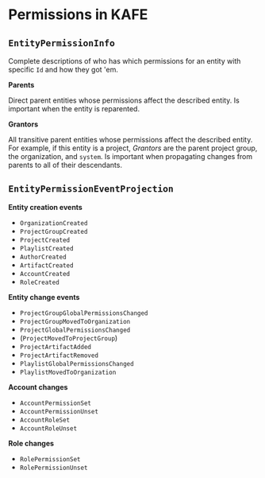 # Permissions in KAFE

## `EntityPermissionInfo`

Complete descriptions of who has which permissions for an entity with specific `Id` and how they got 'em. 

**Parents**

Direct parent entities whose permissions affect the described entity.
Is important when the entity is reparented.

**Grantors**

All transitive parent entities whose permissions affect the described entity.
For example, if this entity is a project, _Grantors_ are the parent project group, the organization, and `system`.
Is important when propagating changes from parents to all of their descendants.


## `EntityPermissionEventProjection`

**Entity creation events**
- `OrganizationCreated`
- `ProjectGroupCreated`
- `ProjectCreated`
- `PlaylistCreated`
- `AuthorCreated`
- `ArtifactCreated`
- `AccountCreated`
- `RoleCreated`

**Entity change events**
- `ProjectGroupGlobalPermissionsChanged`
- `ProjectGroupMovedToOrganization`
- `ProjectGlobalPermissionsChanged`
- (`ProjectMovedToProjectGroup`)
- `ProjectArtifactAdded`
- `ProjectArtifactRemoved`
- `PlaylistGlobalPermissionsChanged`
- `PlaylistMovedToOrganization`


**Account changes**
- `AccountPermissionSet`
- `AccountPermissionUnset`
- `AccountRoleSet`
- `AccountRoleUnset`

**Role changes**
- `RolePermissionSet`
- `RolePermissionUnset`
